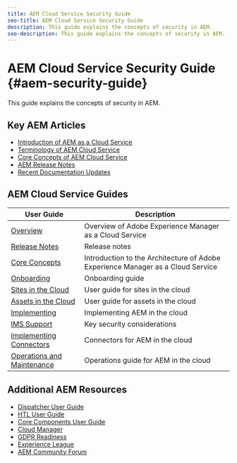 ```yaml
---
title: AEM Cloud Service Security Guide
seo-title: AEM Cloud Service Security Guide
description: This guide explains the concepts of security in AEM.
seo-description: This guide explains the concepts of security in AEM.
---
```


# AEM Cloud Service Security Guide {#aem-security-guide}

This guide explains the concepts of security in AEM.

## Key AEM Articles

* [Introduction of AEM as a Cloud Service](/help/overview/introduction.md)
* [Terminology of AEM Cloud Service](/help/overview/terminology.md)
* [Core Concepts of AEM Cloud Service](/help/core-concepts/architecture.md)
* [AEM Release Notes](/help/release-notes/release-notes.md)
* [Recent Documentation Updates](https://helpx.adobe.com/experience-manager/documentation-updates.html)

## AEM Cloud Service Guides

| User Guide | Description |
|---|---|
|[Overview](/help/overview/introduction.md)|Overview of Adobe Experience Manager as a Cloud Service|
|[Release Notes](/help/release-notes/release-notes.md)|Release notes|
|[Core Concepts](/help/core-concepts/architecture.md)|Introduction to the Architecture of Adobe Experience Manager as a Cloud Service|
|[Onboarding](/help/onboarding/home.md)|Onboarding guide|
|[Sites in the Cloud](/help/sites-cloud/sites-cloud-changes.md)|User guide for sites in the cloud|
|[Assets in the Cloud](/help/assets/whats-new-assets.md)|User guide for assets in the cloud|
|[Implementing](/help/implementing/home.md)|Implementing AEM in the cloud|
|[IMS Support](/help/security/ims-support-for-aem-as-a-cloud-service.md)|Key security considerations|
|[Implementing Connectors](/help/connectors/implement.md)|Connectors for AEM in the cloud|
|[Operations and Maintenance](/help/operations/maintenance.md)|Operations guide for AEM in the cloud|

## Additional AEM Resources

* [Dispatcher User Guide](/help/implementing/dispatcher/dispatcher-cloud.md)
* [HTL User Guide](https://docs.adobe.com/content/help/en/experience-manager-htl/using/overview.html)
* [Core Components User Guide](https://docs.adobe.com/content/help/en/experience-manager-core-components/using/introduction.html)
* [Cloud Manager](https://docs.adobe.com/content/help/en/experience-manager-cloud-manager/using/introduction-to-cloud-manager.html)
* [GDPR Readiness](/help/onboarding/data-privacy-and-protection-readiness/data-protection-and-privacy-foundation.md)
* [Experience League](https://guided.adobe.com/?promoid=K42KVXHD&mv=other#solutions/experience-manager)
* [AEM Community Forum](https://forums.adobe.com/community/experience-cloud/marketing-cloud/experience-manager)
